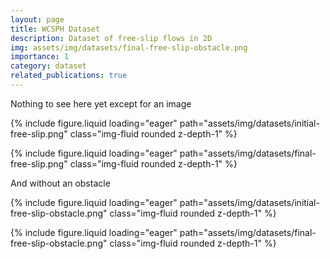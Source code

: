 ```yaml
---
layout: page
title: WCSPH Dataset
description: Dataset of free-slip flows in 2D
img: assets/img/datasets/final-free-slip-obstacle.png
importance: 1
category: dataset
related_publications: true
---
```


Nothing to see here yet except for an image

{% include figure.liquid loading="eager" path="assets/img/datasets/initial-free-slip.png" class="img-fluid rounded z-depth-1" %}

{% include figure.liquid loading="eager" path="assets/img/datasets/final-free-slip.png" class="img-fluid rounded z-depth-1" %}

And without an obstacle

{% include figure.liquid loading="eager" path="assets/img/datasets/initial-free-slip-obstacle.png" class="img-fluid rounded z-depth-1" %}

{% include figure.liquid loading="eager" path="assets/img/datasets/final-free-slip-obstacle.png" class="img-fluid rounded z-depth-1" %}